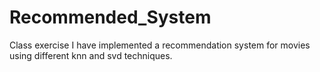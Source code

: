 # Recommended_System
Class exercise 
I have implemented a recommendation system for movies using different knn and svd techniques.
